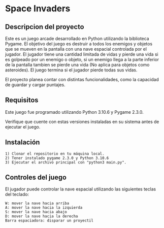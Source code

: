 # Space Invaders

## Descripcion del proyecto
Este es un juego arcade desarrollado en Python utilizando la biblioteca Pygame. El objetivo del juego es destruir a todos los enemigos y objetos que se mueven en la pantalla con una nave espacial controlada por el jugador. El jugador tiene una cantidad limitada de vidas y pierde una vida si es golpeado por un enemigo o objeto, si un enemigo llega a la parte inferior de la pantalla tambien se pierde una vida (No aplica para objetos como asteroides). El juego termina si el jugador pierde todas sus vidas.

El proyecto planea contar con distintas funcionalidades, como la capacidad de guardar y cargar puntajes.

## Requisitos

Este juego fue programado utilizando Python 3.10.6 y Pygame 2.3.0.

Verifique que cuente con estas versiones instaladas en su sistema antes de ejecutar el juego.

## Instalación
    1) Clonar el repositorio en tu máquina local.
    2) Tener instalado pygame 2.3.0 y Python 3.10.6
    3) Ejecutar el archivo principal con "python3 main.py".

## Controles del juego
El jugador puede controlar la nave espacial utilizando las siguientes teclas del teclado:

    W: mover la nave hacia arriba
    A: mover la nave hacia la izquierda
    S: mover la nave hacia abajo
    D: mover la nave hacia la derecha
    Barra espaciadora: disparar un proyectil
